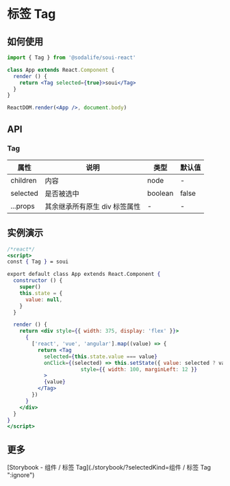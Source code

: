 # 标签 Tag

## 如何使用
```jsx
import { Tag } from '@sodalife/soui-react' 

class App extends React.Component {
  render () {
    return <Tag selected={true}>soui</Tag>
  }
}

ReactDOM.render(<App />, document.body)
```


## API
### Tag
|   属性   |             说明              |  类型   | 默认值 |
| -------- | ----------------------------- | ------- | ------ |
| children | 内容                          | node    | -      |
| selected | 是否被选中                    | boolean | false  |
| ...props | 其余继承所有原生 div 标签属性 | -       | -      |


## 实例演示
```jsx
/*react*/
<script>
const { Tag } = soui

export default class App extends React.Component {
  constructor () {
    super()
    this.state = {
      value: null,
    }
  }

  render () {
    return <div style={{ width: 375, display: 'flex' }}>
      {
        ['react', 'vue', 'angular'].map((value) => {
          return <Tag
            selected={this.state.value === value}
            onClick={(selected) => this.setState({ value: selected ? value : null })}
						style={{ width: 100, marginLeft: 12 }}
            >
            {value}
          </Tag>
        })
      }
    </div>
  }
}
</script>
```


## 更多
[Storybook - 组件 / 标签 Tag](./storybook/?selectedKind=组件 / 标签 Tag ":ignore")
